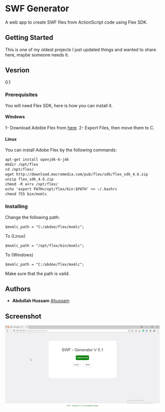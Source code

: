 # SWF Generator

A web app to create SWF files from ActionScript code using Flex SDK.

## Getting Started

This is one of my oldest projects I just updated things and wanted to share here, maybe someone needs it.

## Vesrion 

0.1 

### Prerequisites

You will need Flex SDK, here is how you can install it. 

#### Windows 

1- Download Adoble Flex from [here](https://www.adobe.com/devnet/flex/flex-sdk-download.html). 
2- Export Files, then move them to C.


#### Linux 

You can install Adobe Flex by the following commands: 

```
apt-get install openjdk-6-jdk
mkdir /opt/flex 
cd /opt/flex/ 
wget http://download.macromedia.com/pub/flex/sdk/flex_sdk_4.6.zip
unzip flex_sdk_4.6.zip 
chmod -R a+rx /opt/flex/
echo 'export PATH=/opt/flex/bin:$PATH' >> ~/.bashrc
chmod 755 bin/mxmlc
```


### Installing

Change the following path:
```
$mxmlc_path = "C:/abdoe/flex/mxmlc";
```

To (Linux)

```
$mxmlc_path = "/opt/flex/bin/mxmlc";
```
To (Windows)

```
$mxmlc_path = "C:/abdoe/flex/mxmlc";
```

Make sure that the path is vaild.

## Authors

* **Abdullah Hussam** [Ahussam](https://github.com/ahussam)

## Screenshot 

![swfGen](https://raw.githubusercontent.com/ahussam/swf-generator/master/SwfGen.png)





